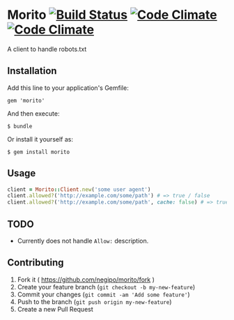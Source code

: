 # Morito [![Build Status](https://travis-ci.org/negipo/morito.svg?branch=master)](https://travis-ci.org/negipo/morito) [![Code Climate](https://codeclimate.com/github/negipo/morito.png)](https://codeclimate.com/github/negipo/morito) [![Code Climate](https://codeclimate.com/github/negipo/morito/coverage.png)](https://codeclimate.com/github/negipo/morito)

A client to handle robots.txt

## Installation

Add this line to your application's Gemfile:

    gem 'morito'

And then execute:

    $ bundle

Or install it yourself as:

    $ gem install morito

## Usage

```ruby
client = Morito::Client.new('some user agent')
client.allowed?('http://example.com/some/path') # => true / false
client.allowed?('http://example.com/some/path', cache: false) # => true / false without cache
```

## TODO

- Currently does not handle `Allow:` description.

## Contributing

1. Fork it ( https://github.com/negipo/morito/fork )
2. Create your feature branch (`git checkout -b my-new-feature`)
3. Commit your changes (`git commit -am 'Add some feature'`)
4. Push to the branch (`git push origin my-new-feature`)
5. Create a new Pull Request
